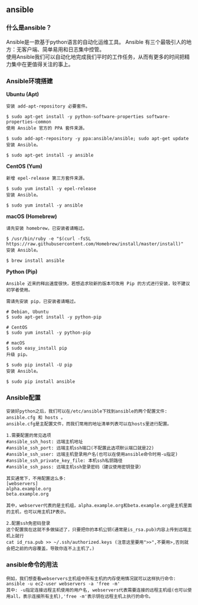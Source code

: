 ## ansible

### 什么是ansible？
    
Ansible是一款基于python语言的自动化运维工具。
Ansible 有三个最吸引人的地方：无客户端、简单易用和日志集中控管。   
使用Ansible我们可以自动化地完成我们平时的工作任务，从而有更多的时间把精力集中在更值得关注的事上。

### Ansible环境搭建
**Ubuntu (Apt)**  
```
安装 add-apt-repository 必要套件。

$ sudo apt-get install -y python-software-properties software-properties-common
使用 Ansible 官方的 PPA 套件来源。

$ sudo add-apt-repository -y ppa:ansible/ansible; sudo apt-get update
安装 Ansible。

$ sudo apt-get install -y ansible
```

**CentOS (Yum)**
```
新增 epel-release 第三方套件来源。

$ sudo yum install -y epel-release
安装 Ansible。

$ sudo yum install -y ansible
```

**macOS (Homebrew)**

```
请先安装 homebrew，已安装者请略过。

$ /usr/bin/ruby -e "$(curl -fsSL https://raw.githubusercontent.com/Homebrew/install/master/install)"
安装 Ansible。

$ brew install ansible

```

**Python (Pip)**
```
Ansible 近来的释出速度很快，若想追求较新的版本可改用 Pip 的方式进行安装，较不建议初学者使用。

需请先安装 pip，已安装者请略过。

# Debian, Ubuntu
$ sudo apt-get install -y python-pip

# CentOS
$ sudo yum install -y python-pip

# macOS
$ sudo easy_install pip
升级 pip。

$ sudo pip install -U pip
安装 Ansible。

$ sudo pip install ansible
```

### Ansible配置

```
安装好python之后，我们可以在/etc/ansible下找到ansible的两个配置文件: ansible.cfg 和 hosts 。
ansible.cfg是主配置文件，而我们常用的地址清单列表可以在hosts里进行配置。

1.需要配置的常见选项
#ansible_ssh_host: 远端主机地址
#ansible_ssh_port: 远端主机ssh端口(不配置此选项默认端口就是22)
#ansible_ssh_user: 远端主机登录用户名(也可以在使用ansible命令时用-u指定)
#ansible_ssh_private_key_file: 本机ssh私钥路径
#ansible_ssh_pass: 远端主机ssh登录密码（建议使用密钥登录）

其实通常下，不用配置这么多:
[webservers]
alpha.example.org
beta.example.org

其中，webserver代表的是主机组，alpha.example.org和beta.example.org是主机里面的主机，也可以用主机IP表示。

2.配置ssh免密码登录
这个配置我在这就不多做描述了，只要把你的本机公钥(通常是is_rsa.pub)内容上传到远端主机上就行
cat id_rsa.pub >> ~/.ssh/authorized.keys (注意这里要用">>",不要用>,否则就会把之前的内容覆盖，导致你连不上主机了。)

```   

### ansible命令的用法

```
例如，我们想查看webservers主机组中所有主机的内存使用情况就可以这样执行命令:
ansible -u ec2-user webservers -a 'free -m'
其中: -u指定连接远程主机使用的用户名, webservers代表需要连接的远程主机组(也可以使用all，表示连接所有主机),'free -m'表示钥在远程主机上执行的命令。
```
